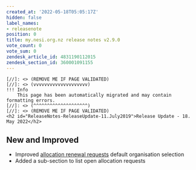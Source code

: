 ```yaml
---
created_at: '2022-05-18T05:05:17Z'
hidden: false
label_names:
- releasenote
position: 0
title: my.nesi.org.nz release notes v2.9.0
vote_count: 0
vote_sum: 0
zendesk_article_id: 4831190112015
zendesk_section_id: 360001091155
---
```



    [//]: <> (REMOVE ME IF PAGE VALIDATED)
    [//]: <> (vvvvvvvvvvvvvvvvvvvv)
    !!! Info
        This page has been automatically migrated and may contain formatting errors.
    [//]: <> (^^^^^^^^^^^^^^^^^^^^)
    [//]: <> (REMOVE ME IF PAGE VALIDATED)
    <h2 id="ReleaseNotes-ReleaseUpdate-11.July2019">Release Update - 18. May 2022</h2>
<h2 id="ReleaseNotes-NewandImproved">New and Improved</h2>
<ul>
<li>Improved<span> </span><a href="https://support.nesi.org.nz/hc/en-gb/articles/4600222769295" target="_blank" rel="noopener"><span>allocation renewal requests</span></a><span> </span>default organisation selection</li>
<li>Added a sub-section to list open allocation requests</li>
</ul>
